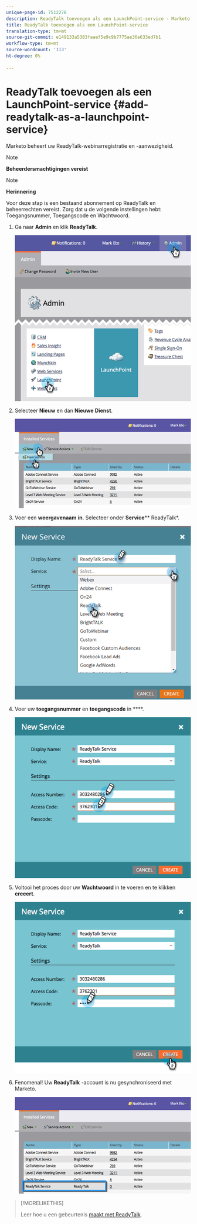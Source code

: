```yaml
---
unique-page-id: 7512278
description: ReadyTalk toevoegen als een LaunchPoint-service - Marketo Docs - Productdocumentatie
title: ReadyTalk toevoegen als een LaunchPoint-service
translation-type: tm+mt
source-git-commit: e149133a5383faaef5e9c9b7775ae36e633ed7b1
workflow-type: tm+mt
source-wordcount: '113'
ht-degree: 0%

---
```



# ReadyTalk toevoegen als een LaunchPoint-service {#add-readytalk-as-a-launchpoint-service}

Marketo beheert uw ReadyTalk-webinarregistratie en -aanwezigheid.

>[!NOTE]
>
>**Beheerdersmachtigingen vereist**

>[!NOTE]
>
>**Herinnering**
>
>Voor deze stap is een bestaand abonnement op ReadyTalk en beheerrechten vereist. Zorg dat u de volgende instellingen hebt: Toegangsnummer, Toegangscode en Wachtwoord.

1. Ga naar **Admin** en klik **ReadyTalk**.

   ![](assets/image2015-4-23-10-3a50-3a23.png)

1. Selecteer **Nieuw** en dan **Nieuwe** **Dienst**.

   ![](assets/readytalk-new-service.png)

1. Voer een **weergavenaam** **in**. Selecteer onder **Service**** ReadyTalk*.

   ![](assets/new-service-readytalk.png)

1. Voer uw **toegangsnummer** en **toegangscode** in ****.

   ![](assets/image2015-4-24-18-3a53-3a2.png)

1. Voltooi het proces door uw **Wachtwoord** in te voeren en te klikken **creeert**.

   ![](assets/image2015-4-24-18-3a53-3a38.png)

1. Fenomenal! Uw **ReadyTalk** -account is nu gesynchroniseerd met Marketo.

   ![](assets/readytalk.png)

>[!MORELIKETHIS]
>
>Leer hoe u een gebeurtenis [maakt met ReadyTalk](../../../product-docs/demand-generation/events/create-an-event/create-an-event-with-readytalk.md).

